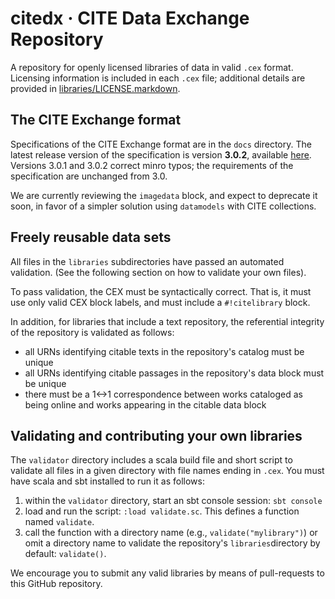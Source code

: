 # citedx · CITE Data Exchange Repository

A repository for openly licensed libraries of data in valid `.cex` format. Licensing information is included in each `.cex` file;  additional details are provided in [libraries/LICENSE.markdown](libraries/LICENSE.markdown).

## The CITE Exchange format

Specifications of the CITE Exchange format are in the `docs` directory.
The latest release version of the specification is version **3.0.2**, available [here](https://cite-architecture.github.io/citedx/CEX-spec-3.0.2/).  Versions 3.0.1 and 3.0.2 correct minro typos;  the requirements of the specification are unchanged from 3.0.

We are currently reviewing the `imagedata` block, and expect to deprecate it soon, in favor of a simpler solution using `datamodels` with CITE collections.


## Freely reusable data sets

All files in the `libraries` subdirectories have passed an automated validation. (See
the following section on how to validate your own files).

To pass validation, the CEX must be syntactically correct.  That is, it must use only valid CEX block labels, and must include a `#!citelibrary` block.

In addition, for libraries that include a text repository, the referential integrity of the repository is validated as follows:

- all URNs identifying  citable texts in the repository's catalog must be unique
- all URNs identifying citable passages in the repository's data block must be unique
- there must be a 1<->1 correspondence between works cataloged as being online and works appearing in the citable data block


## Validating and contributing your own libraries

The `validator` directory includes a scala build file and short script to validate all files in a given directory with file names ending in `.cex`.  You must have scala and sbt installed to run it as follows:

1.  within the `validator` directory, start an sbt console session: `sbt console`
2.  load and run the script:  `:load validate.sc`.  This defines a function named `validate`.
3.  call the function with a directory name (e.g., `validate("mylibrary")`) or omit a directory name to validate the repository's `libraries`directory by  default:  `validate()`.


We encourage you to submit any valid libraries by means of pull-requests to this GitHub repository.
